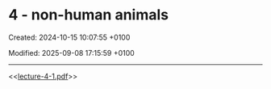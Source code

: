 # 4 - non-human animals

Created: 2024-10-15 10:07:55 +0100

Modified: 2025-09-08 17:15:59 +0100

---

<<[lecture-4-1.pdf](../../../media/lecture-4-1.pdf)>>
